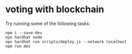 # voting with blockchain

Try running some of the following tasks:

```shell
npm i --save-dev
npx hardhat node
npx hardhat run scripts/deploy.js --network localhost
npm run dev
```
